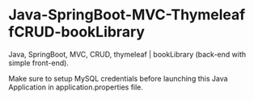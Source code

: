 # Java-SpringBoot-MVC-Thymeleaf fCRUD-bookLibrary

Java, SpringBoot, MVC, CRUD, thymeleaf | bookLibrary (back-end with simple front-end).

Make sure to setup MySQL credentials before launching this Java Application in application.properties file.

